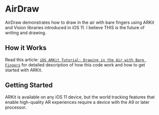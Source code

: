# AirDraw

AirDraw demonstrates how to draw in the air with bare fingers using ARKit and Vision libraries introduced in iOS 11. I believe THIS is the future of writing and drawing.

## How it Works

Read this article: [`iOS ARKit Tutorial: Drawing in the Air with Bare Fingers`](https://www.toptal.com/swift/ios-arkit-tutorial-drawing-in-air-with-fingers#annex-exclusively-prodigious-devs) for detailed description of how this code work and how to get started with ARKit.

## Getting Started

ARKit is available on any iOS 11 device, but the world tracking features that enable high-quality AR experiences require a device with the A9 or later processor.
